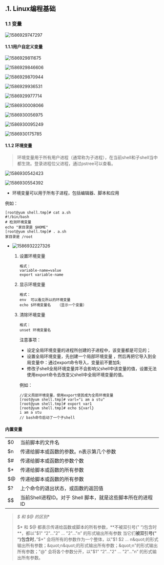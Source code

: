 ## .1. Linux编程基础

### 1.1 变量

![1586929747297](img/1586929747297.png)

#### 1.1.1用户自定义变量

![1586929811675](img/1586929811675.png)

![1586929846606](img/1586929846606.png)

![1586929870944](img/1586929870944.png)

![1586929936531](img/1586929936531.png)

![1586929977714](img/1586929977714.png)

![1586930008066](img/1586930008066.png)

![1586930056975](img/1586930056975.png)

![1586930095249](img/1586930095249.png)

![1586930175785](img/1586930175785.png)

#### 1.1.2 环境变量

> 环境变量用于所有用户进程（通常称为子进程），在当前shell和子shell当中都生效。登录进程位父进程，通过pstree可以查看。

![1586930542423](img/1586930542423.png)

![1586930554392](img/1586930554392.png)

- 环境变量可以用于所有子进程，包括编辑器、脚本和应用

例如：

```
[root@yum shell.tmp]# cat a.sh 
#!/bin/bash
# 检测环境变量
echo "家目录是 $HOME"
[root@yum shell.tmp]# . a.sh 
家目录是 /root
```

- ![1586932227326](img/1586932227326.png)

  1. 设置环境变量

     ```shell
     格式：
     variable-name=value
     export variable-name
     ```

  2. 显示环境变量

     ```shell
     格式：
     env  可以看见所以的环境变量
     echo $环境变量名   （显示一个变量）
     ```

  3. 清除环境变量

     ```shell
     格式：
     unset 环境变量名
     ```

     注意事项：

     - 设定全局环境变量的进程所创建的子进程中，该变量都是可见的；
     - 设置全局环境变量，先创建一个局部环境变量 ，然后再把它导入到全局变量中：通过export命令导入，变量前不要加$;
     - 修改子shell全局环境变量并不会影响父shell中该变量的值，设置无法使用export命令去改变父shell中全局环境变量的值。

     例如：

     ```
     //定义局部环境变量，使用export使其成为全局环境变量
     [root@yum shell.tmp]# varl="i am a stu"
     [root@yum shell.tmp]# export var1
     [root@yum shell.tmp]# echo ${varl}
     i am a stu
     // bash命令启动了一个子shell
     ```

     

#### 内置变量

|      |                                                            |
| :--- | :--------------------------------------------------------- |
| $0   | 当前脚本的文件名                                           |
| $n   | 传递给脚本或函数的参数。n表示第几个参数                    |
| $#   | 传递给脚本或函数的参数个数                                 |
| $*   | 传递给脚本或函数的所有参数                                 |
| $@   | 传递给脚本或函数的所有参数                                 |
| $?   | 上个命令的退出状态，或函数的返回值                         |
| $$   | 当前Shell进程ID。对于 Shell 脚本，就是这些脚本所在的进程ID |

> **$* 和 $@ 的区别**
>
> $* 和 $@ 都表示传递给函数或脚本的所有参数，**不被双引号(" “)包含时**，都以”$1" “2&quot;…&quot;2&quot; … &quot;2"…"n” 的形式输出所有参数
> 当它们**被双引号(" “)包含时**，”$*" 会将所有的参数作为一个整体，以"$1 $2 … n&quot;的形式输出所有参数；&quot;n&quot;的形式输出所有参数；&quot;n"的形式输出所有参数；"@" 会将各个参数分开，以"$1" “2&quot;…&quot;2&quot; … &quot;2"…"n” 的形式输出所有参数。

